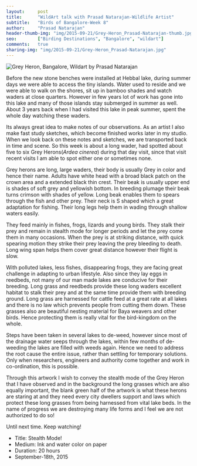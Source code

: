 ```yaml
---
layout:     post
title:      "WildArt talk with Prasad Natarajan-Wildlife Artist"
subtitle:   "Birds of Bangalore-Week 8"
author:     "Prasad Natarajan"
header-thumb-img: "img/2015-09-21/Grey-Heron_Prasad-Natarajan-thumb.jpg"
seo: 		["Birding Destinations", "Bangalore", "wildart"]
comments:   true
sharing-img: "img/2015-09-21/Grey-Heron_Prasad-Natarajan.jpg"
---
```



<img src="{{ site.baseurl }}/img/2015-09-21/Grey-Heron_Prasad-Natarajan.jpg" alt="Grey Heron, Bangalore, Wildart by Prasad Natarajan">

<p>
Before the new stone benches were installed at Hebbal lake, during summer days we were able to access the tiny islands. Water used to reside and we were able to walk on the shores, sit up in bamboo shades and watch waders at close quarters. However in few years lot of work has gone into this lake and many of those islands stay submerged in summer as well. About 3 years back when I had visited this lake in peak summer, spent the whole day watching these waders. 
</p>

<p>
Its always great idea to make notes of our observations. As an artist I also make fast study sketches, which become finished works later in my studio. When we look back on these notes and sketches, we are transported back in time and scene. So this week is about a long wader, had spotted about five to six Grey Herons(<em>Ardea cinerea</em>) during that day visit, since that visit recent visits I am able to spot either one or sometimes none.</p>

<p>
Grey herons are long, large waders, their body is usually Grey in color and hence their name. Adults have white head with a broad black patch on the crown area and a extended black thin crest. Their beak is usually upper end is shades of soft grey and yellowish bottom. In breeding plumage their beak turns crimson with shades of yellow. Long beak enables them to spears through the fish and other prey. Their neck is S shaped which a great adaptation for fishing. Their long legs help them in wading through shallow waters easily.
</p>

<p>
They feed mainly in fishes, frogs, lizards and young birds. They stalk their prey and remain in stealth mode for longer periods and let the prey come them in many occasions. When the prey is at striking distance, with quick spearing motion they strike their prey leaving the prey bleeding to death. Long wing span helps them cover great distance however their flight is slow. 
</p>

<p>
With polluted lakes, less fishes, disappearing frogs, they are facing great challenge in adapting to urban lifestyle. Also since they lay eggs in reedbeds, not many of our man made lakes are conducive for their breeding. Long grass and reedbeds provide these long waders excellent habitat to stalk their prey and at the same time provide them with breeding ground. Long grass are harnessed for cattle feed at a great rate at all lakes and there is no law which prevents people from cutting them down. These grasses also are beautiful nesting material for Baya weavers and other birds. Hence protecting them is really vital for the bird-kingdom on the whole. 
</p>

<p>Steps have been taken in several lakes to de-weed, however since most of the drainage water seeps through the lakes, within few months of de-weeding the lakes are filled with weeds again. Hence we need to address the root cause the entire issue, rather than settling for temporary solutions. Only when researchers, engineers and authority come together and work in co-ordination, this is possible.</p> 

<p>
Through this artwork I wish to convey the stealth mode of the Grey Heron that I have observed and in the background the long grasses which are also equally important, the blank green half of the artwork is what these herons are staring at and they need every city dwellers support and laws which protect these long grasses from being harnessed from vital lake beds. In the name of progress we are destroying many life forms and I feel we are not authorized to do so!</p> 

<p>Until next time. Keep watching!</p>


<p>
	<ul>
		 <li>Title: Stealth Mode!</li>
		 <li>Medium: Ink and water color on paper</li>
		 <li>Duration: 20 hours</li>
		 <li>September-18th, 2015</li>
 	</ul>
</p>
